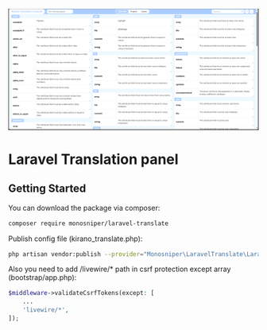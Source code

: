 <p align="center"><img src="art/preview.png" alt="Preview of Laravel Translation Panel"></p>

# Laravel Translation panel

## Getting Started

You can download the package via composer:

```bash
composer require monosniper/laravel-translate
```

Publish config file (kirano_translate.php):

```bash
php artisan vendor:publish --provider="Monosniper\LaravelTranslate\LaravelTranslateServiceProvider"
```

Also you need to add /livewire/* path in csrf protection except array (bootstrap/app.php):

```php
$middleware->validateCsrfTokens(except: [
    ...
    'livewire/*',
]);
```
